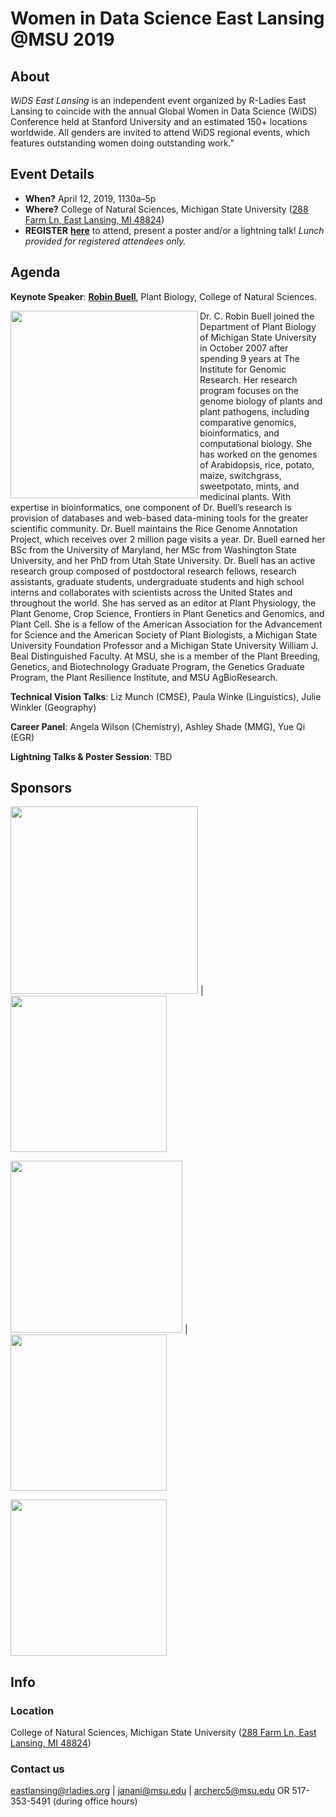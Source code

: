 # Women in Data Science East Lansing @MSU 2019

## About
*WiDS East Lansing* is an independent event organized by R-Ladies East Lansing to coincide with the annual Global Women in Data Science (WiDS) Conference held at Stanford University and an estimated 150+ locations worldwide. All genders are invited to attend WiDS regional events, which features outstanding women doing outstanding work." 

## Event Details
- **When?** April 12, 2019, 1130a–5p
- **Where?** College of Natural Sciences, Michigan State University ([288 Farm Ln, East Lansing, MI 48824](https://maps.msu.edu/interactive/index.php?location=UB8Z))
- **REGISTER** [**here**](https://goo.gl/forms/vBQansRtMtev5eMt1) to attend, present a poster and/or a lightning talk!
*Lunch provided for registered attendees only.*

## Agenda
**Keynote Speaker**: [**Robin Buell**](https://buell-lab.github.io/), Plant Biology, College of Natural Sciences.

<img align="left" src="https://msutoday.msu.edu/_/img/assets/2008/c-robin-buell.jpg" height=300px>
Dr. C. Robin Buell joined the Department of Plant Biology of Michigan State University in October 2007 after spending 9 years at The Institute for Genomic Research. Her research program focuses on the genome biology of plants and plant pathogens, including comparative genomics, bioinformatics, and computational biology. She has worked on the genomes of Arabidopsis, rice, potato, maize, switchgrass, sweetpotato, mints, and medicinal plants. With expertise in bioinformatics, one component of Dr. Buell’s research is provision of databases and web-based data-mining tools for the greater scientific community. Dr. Buell maintains the Rice Genome Annotation Project, which receives over 2 million page visits a year. Dr. Buell earned her BSc from the University of Maryland, her MSc from Washington State University, and her PhD from Utah State University. Dr. Buell has an active research group composed of postdoctoral research fellows, research assistants, graduate students, undergraduate students and high school interns and collaborates with scientists across the United States and throughout the world. She has served as an editor at Plant Physiology, the Plant Genome, Crop Science, Frontiers in Plant Genetics and Genomics, and Plant Cell. She is a fellow of the American Association for the Advancement for Science and the American Society of Plant Biologists, a Michigan State University Foundation Professor and a Michigan State University William J. Beal Distinguished Faculty. At MSU, she is a member of the Plant Breeding, Genetics, and Biotechnology Graduate Program, the Genetics Graduate Program, the Plant Resilience Institute, and MSU AgBioResearch.



**Technical Vision Talks**: Liz Munch (CMSE), Paula Winke (Linguistics), Julie Winkler (Geography)

**Career Panel**: Angela Wilson (Chemistry), Ashley Shade (MMG), Yue Qi (EGR)

**Lightning Talks & Poster Session**: TBD


## Sponsors
<img src="https://yt3.ggpht.com/a-/AAuE7mCnpXp958XsF2llIv4petatRpeNNXMeBo__kg=s900-mo-c-c0xffffffff-rj-k-no" height=300px> | <img src="https://yt3.ggpht.com/a-/AAuE7mCnpXp958XsF2llIv4petatRpeNNXMeBo__kg=s900-mo-c-c0xffffffff-rj-k-no" height=250px>

<img src="https://pbs.twimg.com/profile_images/1044622456349229062/vD7QG8kf_400x400.jpg" height=275px> |
<img src="https://bit.ly/2Ckr07f" height=250px>

<img src="https://www.egr.msu.edu/~polanco2/Images/CMSE-bigger.png" height=250px>


## Info
### Location
College of Natural Sciences, Michigan State University ([288 Farm Ln, East Lansing, MI 48824](https://maps.msu.edu/interactive/index.php?location=UB8Z))

### Contact us
eastlansing@rladies.org | janani@msu.edu | archerc5@msu.edu OR 517-353-5491 (during office hours)
